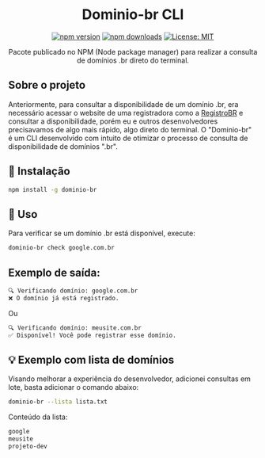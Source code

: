 <div align="center">

# Dominio-br CLI 
[![npm version](https://img.shields.io/npm/v/dominio-br.svg?style=flat-square)](https://www.npmjs.com/package/dominio-br)
[![npm downloads](https://img.shields.io/npm/dm/dominio-br.svg?style=flat-square)](https://www.npmjs.com/package/dominio-br)
[![License: MIT](https://img.shields.io/badge/license-MIT-blue.svg)](LICENSE)

Pacote publicado no NPM (Node package manager) para realizar a consulta de domínios .br direto do terminal.
</div> 

## Sobre o projeto

Anteriormente, para consultar a disponibilidade de um domínio .br, era necessário acessar o website de uma registradora como a [RegistroBR](https://registrobr.com.br) e consultar a disponibilidade, porém eu e outros desenvolvedores precisavamos de algo mais rápido, algo direto do terminal.
O "Dominio-br" é um CLI desenvolvido com intuito de otimizar o processo de consulta de disponibilidade de domínios ".br".

## 🚀 Instalação

```bash
npm install -g dominio-br
```

## 🧠 Uso 
Para verificar se um domínio .br está disponível, execute:
```bash
dominio-br check google.com.br
```

## Exemplo de saída:
```bash
🔍 Verificando domínio: google.com.br
❌ O domínio já está registrado.
```
Ou 
```bash
🔍 Verificando domínio: meusite.com.br
✅ Disponível! Você pode registrar esse domínio.
```

## 💡 Exemplo com lista de domínios
Visando melhorar a experiência do desenvolvedor, adicionei consultas em lote, basta adicionar o comando abaixo:
```bash
dominio-br --lista lista.txt
```

Conteúdo da lista:
```bash
google
meusite
projeto-dev
```
